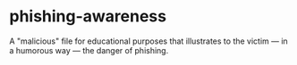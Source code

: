 # phishing-awareness
A "malicious" file for educational purposes that illustrates to the victim — in a humorous way — the danger of phishing.
